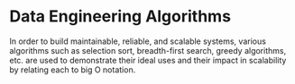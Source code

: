 # Data Engineering Algorithms
 
In order to build maintainable, reliable, and scalable systems, various algorithms such as selection sort, breadth-first search, greedy algorithms, etc. are used to demonstrate their ideal uses and their impact in scalability by relating each to big O notation.
